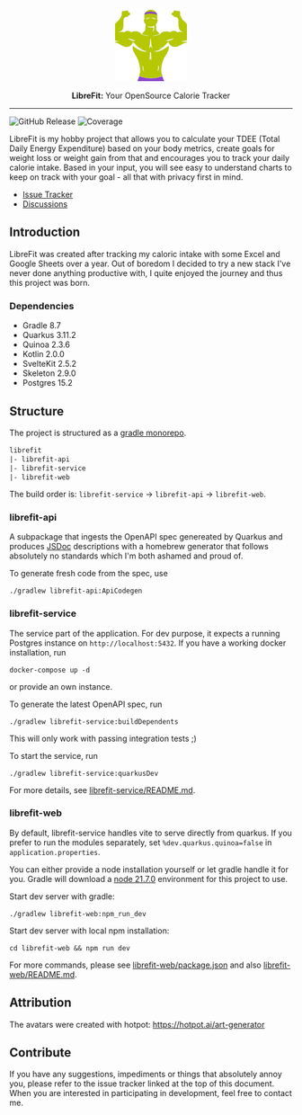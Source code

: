 <div align="center">
    <img src="librefit-web/static/favicon-128x128.png">
    <p>
        <b>LibreFit:</b>
        Your OpenSource Calorie Tracker
    </p>
</div>

---

![GitHub Release](https://img.shields.io/github/v/release/tohuwabohu-io/librefit) ![Coverage](https://raw.githubusercontent.com/tohuwabohu-io/librefit/badges/jacoco.svg)

LibreFit is my hobby project that allows you to calculate your TDEE (Total Daily Energy Expenditure) based on your body
metrics, create goals for weight loss or weight gain from that and encourages you to track your daily calorie intake.
Based in your input, you will see easy to understand charts to keep on track with your goal - all that with privacy
first in mind.

* [Issue Tracker](https://github.com/tohuwabohu-io/librefit/issues)
* [Discussions](https://github.com/tohuwabohu-io/librefit/discussions)

## Introduction

LibreFit was created after tracking my caloric intake with some Excel and Google Sheets over a year. Out of boredom I
decided to try a new stack I've never done anything productive with, I quite enjoyed the journey and thus this project
was born.

### Dependencies

- Gradle 8.7
- Quarkus 3.11.2
- Quinoa 2.3.6
- Kotlin 2.0.0
- SvelteKit 2.5.2
- Skeleton 2.9.0 
- Postgres 15.2

## Structure

The project is structured as a [gradle monorepo](https://docs.gradle.org/current/userguide/structuring_software_products_details.html).

```
librefit
|- librefit-api
|- librefit-service
|- librefit-web
```

The build order is: `librefit-service` -> `librefit-api` -> `librefit-web`.

### librefit-api
A subpackage that ingests the OpenAPI spec genereated by Quarkus and produces [JSDoc](https://jsdoc.app/) descriptions 
with a homebrew generator that follows absolutely no standards which I'm both ashamed and proud of.

To generate fresh code from the spec, use

```shell
./gradlew librefit-api:ApiCodegen
```

### librefit-service

The service part of the application. For dev purpose, it expects a running Postgres instance on `http://localhost:5432`.
If you have a working docker installation, run

```shell
docker-compose up -d
```

or provide an own instance. 


To generate the latest OpenAPI spec, run

```shell
./gradlew librefit-service:buildDependents
```

This will only work with passing integration tests ;)

To start the service, run

```shell
./gradlew librefit-service:quarkusDev
```

For more details, see [librefit-service/README.md](https://github.com/tohuwabohu-io/librefit/blob/main/librefit-service/README.md).

### librefit-web

By default, librefit-service handles vite to serve directly from quarkus. If you prefer to run the modules separately,
set `%dev.quarkus.quinoa=false` in `application.properties`. 

You can either provide a node installation yourself or let gradle handle it for you. Gradle will download a [node 21.7.0](https://nodejs.org/en/blog/release/v21.7.0) 
environment for this project to use.

Start dev server with gradle:
```shell
./gradlew librefit-web:npm_run_dev
```

Start dev server with local npm installation:
```shell
cd librefit-web && npm run dev
```

For more commands, please see [librefit-web/package.json](https://github.com/tohuwabohu-io/librefit/blob/main/librefit-web/package.json) 
and also [librefit-web/README.md](https://github.com/tohuwabohu-io/librefit/blob/main/librefit-web/README.md).

## Attribution
The avatars were created with hotpot: https://hotpot.ai/art-generator

## Contribute

If you have any suggestions, impediments or things that absolutely annoy you, please refer to the issue tracker linked
at the top of this document. When you are interested in participating in development, feel free to contact me.

